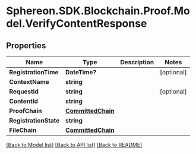 # Sphereon.SDK.Blockchain.Proof.Model.VerifyContentResponse
## Properties

Name | Type | Description | Notes
------------ | ------------- | ------------- | -------------
**RegistrationTime** | **DateTime?** |  | [optional] 
**ContextName** | **string** |  | 
**RequestId** | **string** |  | [optional] 
**ContentId** | **string** |  | 
**ProofChain** | [**CommittedChain**](CommittedChain.md) |  | 
**RegistrationState** | **string** |  | 
**FileChain** | [**CommittedChain**](CommittedChain.md) |  | 

[[Back to Model list]](../README.md#documentation-for-models) [[Back to API list]](../README.md#documentation-for-api-endpoints) [[Back to README]](../README.md)

